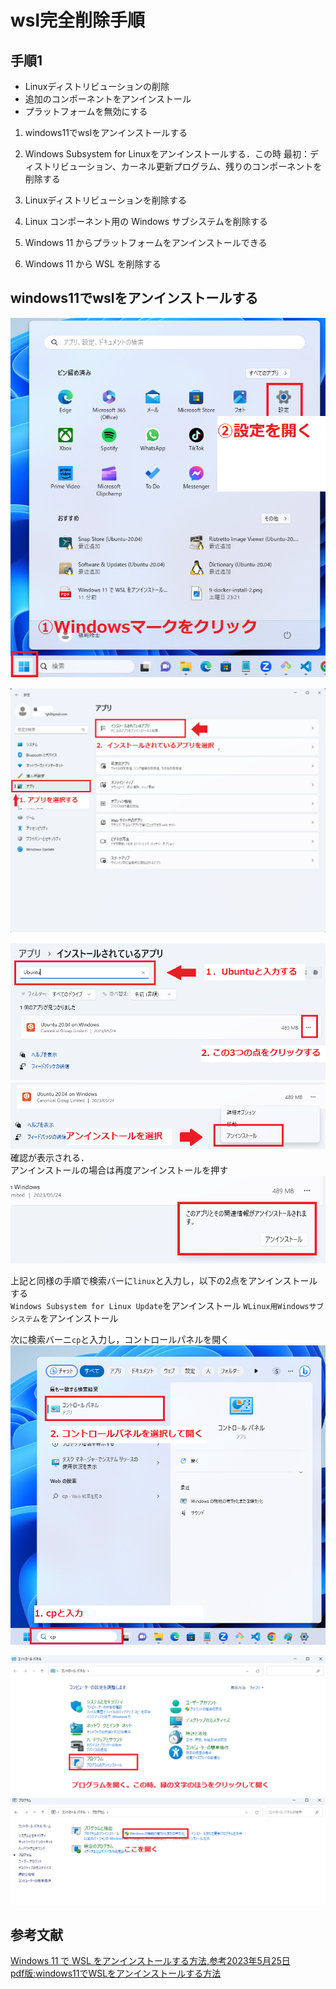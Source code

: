 # wsl完全削除手順


## 手順1
- Linuxディストリビューションの削除  
- 追加のコンポーネントをアンインストール
- プラットフォームを無効にする  

1. windows11でwslをアンインストールする  
2. Windows Subsystem for Linuxをアンインストールする．この時
最初：ディストリビューション、カーネル更新プログラム、残りのコンポーネントを削除する  

3. Linuxディストリビューションを削除する  
4. Linux コンポーネント用の Windows サブシステムを削除する  
5. Windows 11 からプラットフォームをアンインストールできる  
6. Windows 11 から WSL を削除する  


## windows11でwslをアンインストールする  

![](./img/img-1.png)　　

![](./img/img-2.png)　　

![](./img/img-3.png)   
![](./img/img-4.png)  
確認が表示される．  
アンインストールの場合は再度アンインストールを押す  
![](./img/img-5.png)  

上記と同様の手順で検索バーに`linux`と入力し，以下の2点をアンインストールする    
`Windows Subsystem for Linux Update`をアンインストール
`WLinux用Windowsサブシステム`をアンインストール  

次に検索バーニ`cp`と入力し，コントロールパネルを開く  
![](./img/img-6.png)  

![](./img/img-7.png)  
![](./img/img-8.png)  
## 参考文献    
[Windows 11 で WSL をアンインストールする方法,参考2023年5月25日](https://cloudo3.com/ja/windows/windows-11-%E3%81%A6%E3%82%99-wsl-%E3%82%92%E3%82%A2%E3%83%B3%E3%82%A4%E3%83%B3%E3%82%B9%E3%83%88%E3%83%BC%E3%83%AB%E3%81%99%E3%82%8B%E6%96%B9%E6%B3%95/11241537)  
[pdf版:windows11でWSLをアンインストールする方法](./pdf/Windows%2011%20%E3%81%A7%20WSL%20%E3%82%92%E3%82%A2%E3%83%B3%E3%82%A4%E3%83%B3%E3%82%B9%E3%83%88%E3%83%BC%E3%83%AB%E3%81%99%E3%82%8B%E6%96%B9%E6%B3%95.pdf)  
